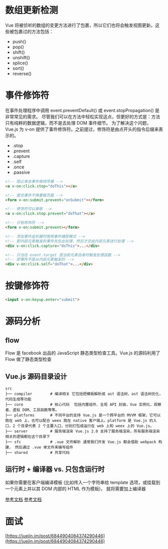 # 数组更新检测
Vue 将被侦听的数组的变更方法进行了包裹，所以它们也将会触发视图更新。这些被包裹过的方法包括：
+ push()
+ pop()
+ shift()
+ unshift()
+ splice()
+ sort()
+ reverse()

# 事件修饰符
在事件处理程序中调用 event.preventDefault() 或 event.stopPropagation() 是非常常见的需求。
尽管我们可以在方法中轻松实现这点，但更好的方式是：方法只有纯粹的数据逻辑，而不是去处理 DOM 事件细节。
为了解决这个问题，Vue.js 为 v-on 提供了事件修饰符。之前提过，修饰符是由点开头的指令后缀来表示的。
+ .stop
+ .prevent
+ .capture
+ .self
+ .once
+ .passive
```html
<!-- 阻止单击事件继续传播 -->
<a v-on:click.stop="doThis"></a>

<!-- 提交事件不再重载页面 -->
<form v-on:submit.prevent="onSubmit"></form>

<!-- 修饰符可以串联 -->
<a v-on:click.stop.prevent="doThat"></a>

<!-- 只有修饰符 -->
<form v-on:submit.prevent></form>

<!-- 添加事件监听器时使用事件捕获模式 -->
<!-- 即内部元素触发的事件先在此处理，然后才交由内部元素进行处理 -->
<div v-on:click.capture="doThis">...</div>

<!-- 只当在 event.target 是当前元素自身时触发处理函数 -->
<!-- 即事件不是从内部元素触发的 -->
<div v-on:click.self="doThat">...</div>
```

# 按键修饰符
```html
<input v-on:keyup.enter="submit">
```

# 源码分析
## flow
Flow 是 facebook 出品的 JavaScript 静态类型检查工具。Vue.js 的源码利用了 Flow 做了静态类型检查


## Vue.js 源码目录设计
```
src
├── compiler        # 编译相关 它包括把模板解析成 ast 语法树，ast 语法树优化，代码生成等功能
├── core            # 核心代码  包括内置组件、全局 API 封装，Vue 实例化、观察者、虚拟 DOM、工具函数等等。
├── platforms       # 不同平台的支持 Vue.js 是一个跨平台的 MVVM 框架，它可以跑在 web 上，也可以配合 weex 跑在 native 客户端上。platform 是 Vue.js 的入口，2 个目录代表 2 个主要入口，分别打包成运行在 web 上和 weex 上的 Vue.js。
├── server          # 服务端渲染 Vue.js 2.0 支持了服务端渲染，所有服务端渲染相关的逻辑都在这个目录下
├── sfc             # .vue 文件解析 通常我们开发 Vue.js 都会借助 webpack 构建， 然后通过 .vue 单文件来编写组件
├── shared          # 共享代码
```


## 运行时 + 编译器 vs. 只包含运行时
如果你需要在客户端编译模板 
(比如传入一个字符串给 template 选项，或挂载到一个元素上并以其 DOM 内部的 HTML 作为模板)，
就将需要加上编译器





[参考文档](https://ustbhuangyi.github.io/vue-analysis/v2/prepare/)
[参考文档](https://www.vue-js.com/learn-vue/start/)

# 面试
[https://juejin.im/post/6844904084374290446](https://juejin.im/post/6844904084374290446)
